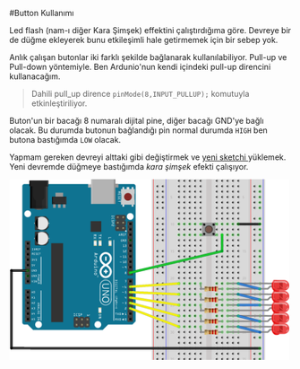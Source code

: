 #Button Kullanımı

Led flash (nam-ı diğer Kara Şimşek) effektini çalıştırdığıma göre. Devreye bir de düğme ekleyerek bunu etkileşimli hale getirmemek için bir sebep yok.

Anlık çalışan butonlar iki farklı şekilde bağlanarak kullanılabiliyor. Pull-up ve Pull-down yöntemiyle. Ben Ardunio'nun kendi içindeki pull-up direncini kullanacağım. 
> Dahili pull_up dirence `pinMode(8,INPUT_PULLUP);` komutuyla etkinleştiriliyor. 

Buton'un bir bacağı 8 numaralı dijital pine, diğer bacağı GND'ye bağlı olacak. Bu durumda butonun bağlandığı pin normal durumda `HIGH` ben butona bastığımda `LOW` olacak.  



Yapmam gereken devreyi alttaki gibi değiştirmek ve [yeni sketchi ](https://github.com/wizofwor/arduino/blob/master/03-button/button/button.ino) yüklemek. Yeni devremde düğmeye bastığımda *kara şimşek* efekti çalışıyor.

<img src="https://github.com/wizofwor/arduino/blob/master/03-button/button_bb.png?raw=true" width=500>


